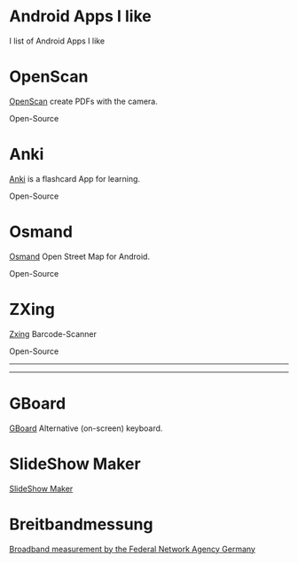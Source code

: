 # Android Apps I like

I list of Android Apps I like

# OpenScan

[OpenScan](https://play.google.com/store/apps/details?id=com.ethereal.openscan) create PDFs with the camera.

Open-Source

# Anki

[Anki](https://play.google.com/store/apps/details?id=com.ichi2.anki) is a flashcard App for learning.

Open-Source

# Osmand

[Osmand](https://play.google.com/store/apps/details?id=net.osmand) Open Street Map for Android.

Open-Source

# ZXing

[Zxing](https://play.google.com/store/apps/details?id=com.google.zxing.client.android) Barcode-Scanner

Open-Source

---

---


# GBoard

[GBoard](https://play.google.com/store/apps/details?id=com.google.android.inputmethod.latin) Alternative (on-screen) keyboard.


# SlideShow Maker

[SlideShow Maker](https://play.google.com/store/apps/details?id=com.vtool.photovideomaker.slideshow.videoeditor)

# Breitbandmessung

[Broadband measurement by the Federal Network Agency Germany](https://play.google.com/store/apps/details?id=com.zafaco.breitbandmessung)

